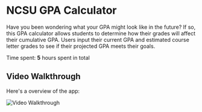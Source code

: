 # NCSU GPA Calculator

Have you been wondering what your GPA might look like in the future? If so, this GPA calculator allows students to determine how their grades will affect their cumulative GPA. Users input their current GPA and estimated course letter grades to see if their projected GPA meets their goals.

Time spent: **5** hours spent in total


## Video Walkthrough

Here's a overview of the app:

<img src='https://github.com/sr-daniels/Twitter-iOS-Codepath/blob/main/ezgif.com-gif-maker%20(18).gif' width='' alt='Video Walkthrough' />

